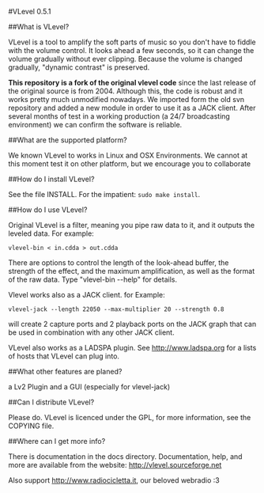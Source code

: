 #VLevel 0.5.1

##What is VLevel?

VLevel is a tool to amplify the soft parts of music so you don't
have to fiddle with the volume control.  It looks ahead a few
seconds, so it can change the volume gradually without ever
clipping. Because the volume is changed gradually, "dynamic
contrast" is preserved.

**This repository is a fork of the original vlevel code** since
the last release of the original source is from 2004.
Although this, the code is robust and it works pretty much
unmodified nowadays. We imported form the old svn repository and
added a new module in order to use it as a JACK client. After several
months of test in a working production (a 24/7 broadcasting environment)
we can confirm the software is reliable.

##What are the supported platform?

We known VLevel to works in Linux and OSX Environments. We cannot at this moment 
test it on other platform, but we encourage you to collaborate

##How do I install VLevel?
  
See the file INSTALL.  For the impatient: `sudo make install`.

##How do I use VLevel?

Original VLevel is a filter, meaning you pipe raw data to it, and it outputs
the leveled data.  For example:

    vlevel-bin < in.cdda > out.cdda

There are options to control the length of the look-ahead buffer,
the strength of the effect, and the maximum amplification, as well
as the format of the raw data.  Type "vlevel-bin --help" for
details.

Vlevel works also as a JACK client. for Example:

    vlevel-jack --length 22050 --max-multiplier 20 --strength 0.8

will create 2 capture ports and 2 playback ports on the JACK graph
that can be used in combination with any other JACK client.

VLevel also works as a LADSPA plugin. See http://www.ladspa.org for
a lists of hosts that VLevel can plug into.

##What other features are planed?

a Lv2 Plugin and a GUI (especially for vlevel-jack)

##Can I distribute VLevel?

Please do.  VLevel is licenced under the GPL, for more information,
see the COPYING file.

##Where can I get more info?

There is documentation in the docs directory. Documentation, 
help, and more are available from the website: http://vlevel.sourceforge.net

Also support http://www.radiocicletta.it, our beloved webradio :3

